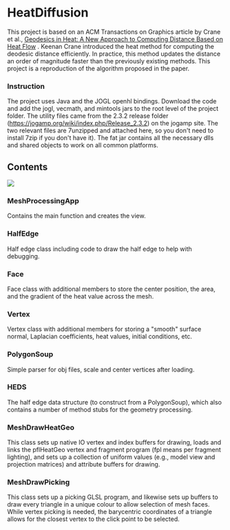 # HeatDiffusion
This project is based on an ACM Transactions on Graphics article by Crane et al., [Geodesics in Heat: A New Approach to Computing Distance Based on Heat Flow](https://dl.acm.org/citation.cfm?doid=2516971.2516977) . Keenan Crane introduced the heat method for computing the deodesic distance efficiently. In practice, this method updates the distance an order of magnitude faster than the previously existing methods. This project is a reproduction of the algorithm proposed in the paper.

### Instruction
The project uses Java and the JOGL openhl bindings.
Download the code and add the jogl, vecmath, and mintools jars to the root level of the project folder.
The utility files came from the 2.3.2 release folder (https://jogamp.org/wiki/index.php/Release_2.3.2) on the jogamp site.  The two relevant files are 7unzipped and attached here, so you don't need to install 7zip if you don't have it).  The fat jar contains all the necessary dlls and shared objects to work on all common platforms.

## Contents
 <img src="/demo/heatdemo.gif">
 
### MeshProcessingApp
Contains the main function and creates the view.
### HalfEdge 
Half edge class including code to draw the half edge to help with debugging.
### Face 
Face class with additional members to store the center position, the area, and the gradient of the heat value across the mesh.
### Vertex
Vertex class with additional members for storing a "smooth" surface normal, Laplacian coefficients, heat values, initial conditions, etc.
### PolygonSoup 
Simple parser for obj files, scale and center vertices after loading.
### HEDS 
The half edge data structure (to construct from a PolygonSoup), which also contains a number of method stubs for the geometry processing.
### MeshDrawHeatGeo 
This class sets up native IO vertex and index buffers for drawing, loads and links the pflHeatGeo vertex and fragment program (fpl means per fragment lighting), and sets up a collection of uniform values (e.g., model view and projection matrices) and attribute buffers for drawing.
### MeshDrawPicking 
This class sets up a picking GLSL program, and likewise sets up buffers to draw every triangle in a unique colour to allow selection of mesh faces. While vertex picking is needed, the barycentric coordinates of a triangle allows for the closest vertex to the click point to be selected.


    
